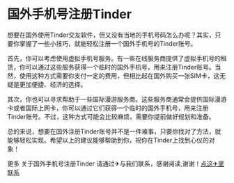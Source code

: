# 国外手机号注册Tinder

想要在国外使用Tinder交友软件，但又没有当地的手机号码怎么办呢？其实，只要你掌握了一些小技巧，就能轻松注册一个国外手机号的Tinder账号。

首先，你可以考虑使用虚拟手机号服务。有一些在线服务商提供了虚拟手机号的租赁，你可以通过这些服务获得一个临时的国外手机号，用来注册Tinder账号。当然，使用这种方式需要你支付一定的费用，但相比起在国外购买一张SIM卡，这无疑是更加便捷、经济的选择。

其次，你也可以寻求帮助于一些国际漫游服务商。这些服务商通常会提供国际漫游卡或者国际上网卡，你可以通过它们获得一个临时的国外手机号，用来注册Tinder账号。不过，这种方式可能会比较麻烦，需要你提前做好规划和准备。

总的来说，想要在国外注册Tinder账号并不是一件难事，只要你找对了方法，就能够轻松实现。希望以上的建议能够帮助到你，祝你在Tinder上找到心仪的对象！

更多 关于国外手机号注册Tinder 请通过✈与我们联系，感谢阅读,谢谢！[点这✈里联系](https://gg.k02.cc)